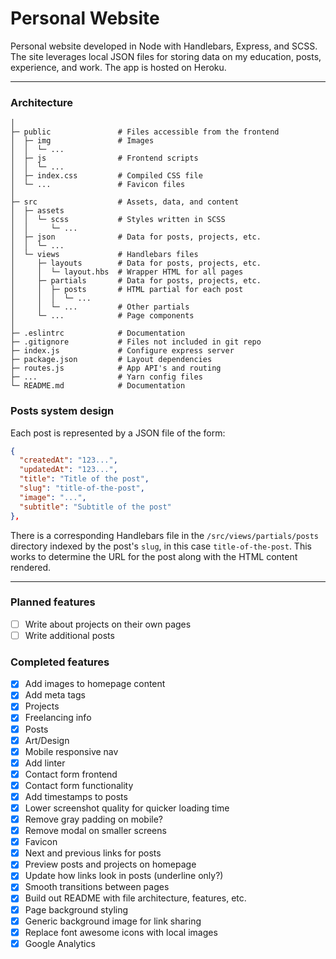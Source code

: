 # Personal Website

Personal website developed in Node with Handlebars, Express, and SCSS. The site leverages local JSON files for storing data on my education, posts, experience, and work. The app is hosted on Heroku.

------

### Architecture
```
│
├─ public               # Files accessible from the frontend
│  ├─ img               # Images
│  │  └─ ...
│  ├─ js                # Frontend scripts
│  │  └─ ...
│  ├─ index.css         # Compiled CSS file
│  └─ ...               # Favicon files
│
├─ src                  # Assets, data, and content
│  ├─ assets
│  │  └─ scss           # Styles written in SCSS
│  │     └─ ...
│  ├─ json              # Data for posts, projects, etc.
│  │  └─ ...
│  └─ views             # Handlebars files
│     ├─ layouts        # Data for posts, projects, etc.
│     │  └─ layout.hbs  # Wrapper HTML for all pages
│     ├─ partials       # Data for posts, projects, etc.
│     │  ├─ posts       # HTML partial for each post
│     │  │  └─ ...
│     │  └─ ...         # Other partials
│     └─ ...            # Page components
│
├─ .eslintrc            # Documentation
├─ .gitignore           # Files not included in git repo
├─ index.js             # Configure express server
├─ package.json         # Layout dependencies
├─ routes.js            # App API's and routing
├─ ...                  # Yarn config files
└─ README.md            # Documentation
```

### Posts system design

Each post is represented by a JSON file of the form:
```JSON
{
  "createdAt": "123...",
  "updatedAt": "123...",
  "title": "Title of the post",
  "slug": "title-of-the-post",
  "image": "...",
  "subtitle": "Subtitle of the post"
},
```
There is a corresponding Handlebars file in the `/src/views/partials/posts` directory indexed by the post's `slug`, in this case `title-of-the-post`. This works to determine the URL for the post along with the HTML content rendered.

------

### Planned features
- [ ] Write about projects on their own pages
- [ ] Write additional posts

### Completed features
- [x] Add images to homepage content
- [x] Add meta tags
- [x] Projects
- [x] Freelancing info
- [x] Posts
- [x] Art/Design
- [x] Mobile responsive nav
- [x] Add linter
- [x] Contact form frontend
- [x] Contact form functionality
- [x] Add timestamps to posts
- [x] Lower screenshot quality for quicker loading time
- [x] Remove gray padding on mobile?
- [x] Remove modal on smaller screens
- [x] Favicon
- [x] Next and previous links for posts
- [x] Preview posts and projects on homepage
- [x] Update how links look in posts (underline only?)
- [x] Smooth transitions between pages
- [x] Build out README with file architecture, features, etc.
- [x] Page background styling
- [x] Generic background image for link sharing
- [x] Replace font awesome icons with local images
- [x] Google Analytics

